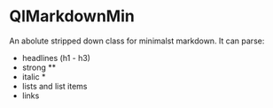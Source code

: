 # QlMarkdownMin

An abolute stripped down class for minimalst markdown.
It can parse:

* headlines (h1 - h3)
* strong **
* italic *
* lists and list items
* links
